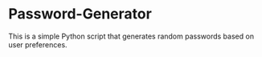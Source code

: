 # Password-Generator
This is a simple Python script that generates random passwords based on user preferences.

